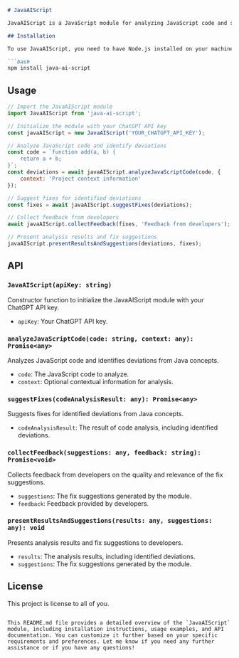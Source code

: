 
```markdown
# JavaAIScript

JavaAIScript is a JavaScript module for analyzing JavaScript code and suggesting fixes to align it with Java concepts using ChatGPT.

## Installation

To use JavaAIScript, you need to have Node.js installed on your machine. You can install it via npm:

```bash
npm install java-ai-script
```

## Usage

```javascript
// Import the JavaAIScript module
import JavaAIScript from 'java-ai-script';

// Initialize the module with your ChatGPT API key
const javaAIScript = new JavaAIScript('YOUR_CHATGPT_API_KEY');

// Analyze JavaScript code and identify deviations
const code = `function add(a, b) {
    return a + b;
}`;
const deviations = await javaAIScript.analyzeJavaScriptCode(code, {
    context: 'Project context information'
});

// Suggest fixes for identified deviations
const fixes = await javaAIScript.suggestFixes(deviations);

// Collect feedback from developers
await javaAIScript.collectFeedback(fixes, 'Feedback from developers');

// Present analysis results and fix suggestions
javaAIScript.presentResultsAndSuggestions(deviations, fixes);
```

## API

### `JavaAIScript(apiKey: string)`

Constructor function to initialize the JavaAIScript module with your ChatGPT API key.

- `apiKey`: Your ChatGPT API key.

### `analyzeJavaScriptCode(code: string, context: any): Promise<any>`

Analyzes JavaScript code and identifies deviations from Java concepts.

- `code`: The JavaScript code to analyze.
- `context`: Optional contextual information for analysis.

### `suggestFixes(codeAnalysisResult: any): Promise<any>`

Suggests fixes for identified deviations from Java concepts.

- `codeAnalysisResult`: The result of code analysis, including identified deviations.

### `collectFeedback(suggestions: any, feedback: string): Promise<void>`

Collects feedback from developers on the quality and relevance of the fix suggestions.

- `suggestions`: The fix suggestions generated by the module.
- `feedback`: Feedback provided by developers.

### `presentResultsAndSuggestions(results: any, suggestions: any): void`

Presents analysis results and fix suggestions to developers.

- `results`: The analysis results, including identified deviations.
- `suggestions`: The fix suggestions generated by the module.

## License

This project is license to all of you.
```

This README.md file provides a detailed overview of the `JavaAIScript` module, including installation instructions, usage examples, and API documentation. You can customize it further based on your specific requirements and preferences. Let me know if you need any further assistance or if you have any questions!
